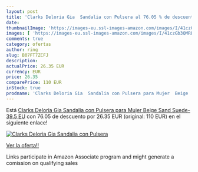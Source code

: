 ```yaml
---
layout: post
title: 'Clarks Deloria Gia  Sandalia con Pulsera al 76.05 % de descuento'
date: 
thumbnailImage: 'https://images-eu.ssl-images-amazon.com/images/I/41czGb3QMRL._SL200_.jpg'
images: [ 'https://images-eu.ssl-images-amazon.com/images/I/41czGb3QMRL._SL200_.jpg' ]
comments: true
category: ofertas
author: ring
slug: B07FT7ZCFJ
description:
actualPrice: 26.35 EUR
currency: EUR
price: 26.35
comparePrice: 110 EUR
inStock: true
prodname: 'Clarks Deloria Gia  Sandalia con Pulsera para Mujer  Beige  Sand Suede-   39.5 EU'
---
```


Está [Clarks Deloria Gia  Sandalia con Pulsera para Mujer  Beige  Sand Suede-   39.5 EU](https://www.amazon.es/dp/B07FT7ZCFJ/?tag=tolees-21) con 76.05 de descuento por 26.35 EUR (original: 110 EUR) en el siguiente enlace!

[![Clarks Deloria Gia  Sandalia con Pulsera](https://images-eu.ssl-images-amazon.com/images/I/41czGb3QMRL._SL200_.jpg)](https://www.amazon.es/dp/B07FT7ZCFJ/?tag=tolees-21)

[Ver la oferta!!](https://www.amazon.es/dp/B07FT7ZCFJ/?tag=tolees-21)

Links participate in Amazon Associate program and might generate a comission on qualifying sales


